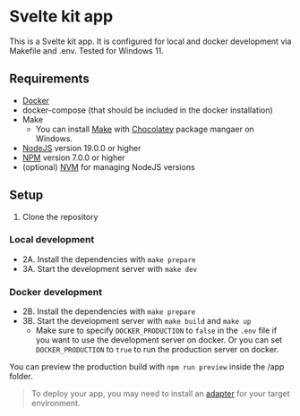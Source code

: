# Svelte kit app

[make_link]: https://www.gnu.org/software/make/
[docker_link]: https://docs.docker.com/install/
[chocolatey_link]: https://chocolatey.org/install
[npm_link]: https://www.npmjs.com/get-npm
[nodejs_link]: https://nodejs.org/en/download/
[nvm_link]: https:// 

This is a Svelte kit app. It is configured for local and docker development via Makefile and .env. Tested for Windows 11.

## Requirements

- [Docker][docker_link]
- docker-compose (that should be included in the docker installation)
- Make
  - You can install [Make][make_link] with [Chocolatey][chocolatey_link] package mangaer on Windows.
- [NodeJS][nodejs_link] version 19.0.0 or higher
- [NPM][npm_link] version 7.0.0 or higher
- (optional) [NVM][nvm_link] for managing NodeJS versions

## Setup

1. Clone the repository

  ### Local development

- 2A. Install the dependencies with `make prepare`
- 3A. Start the development server with `make dev`

### Docker development
  - 2B. Install the dependencies with `make prepare`
  - 3B. Start the development server with `make build` and `make up`
    - Make sure to specify `DOCKER_PRODUCTION` to `false` in the `.env` file if you want to use the development server on docker.
    Or you can set `DOCKER_PRODUCTION` to `true` to run the production server on docker.

You can preview the production build with `npm run preview` inside the /app folder.
> To deploy your app, you may need to install an [adapter](https://kit.svelte.dev/docs/adapters) for your target environment.
